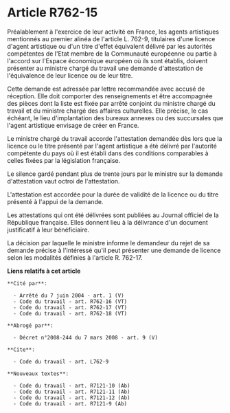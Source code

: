 # Article R762-15

Préalablement à l'exercice de leur activité en France, les agents artistiques mentionnés au premier alinéa de l'article L.
762-9, titulaires d'une licence d'agent artistique ou d'un titre d'effet équivalent délivré par les autorités compétentes de
l'Etat membre de la Communauté européenne ou partie à l'accord sur l'Espace économique européen où ils sont établis, doivent
présenter au ministre chargé du travail une demande d'attestation de l'équivalence de leur licence ou de leur titre.

Cette demande est adressée par lettre recommandée avec accusé de réception. Elle doit comporter des renseignements et être
accompagnée des pièces dont la liste est fixée par arrêté conjoint du ministre chargé du travail et du ministre chargé des
affaires culturelles. Elle précise, le cas échéant, le lieu d'implantation des bureaux annexes ou des succursales que l'agent
artistique envisage de créer en France.

Le ministre chargé du travail accorde l'attestation demandée dès lors que la licence ou le titre présenté par l'agent
artistique a été délivré par l'autorité compétente du pays où il est établi dans des conditions comparables à celles fixées
par la législation française.

Le silence gardé pendant plus de trente jours par le ministre sur la demande d'attestation vaut octroi de l'attestation.

L'attestation est accordée pour la durée de validité de la licence ou du titre présenté à l'appui de la demande.

Les attestations qui ont été délivrées sont publiées au Journal officiel de la République française. Elles donnent lieu à la
délivrance d'un document justificatif à leur bénéficiaire.

La décision par laquelle le ministre informe le demandeur du rejet de sa demande précise à l'intéressé qu'il peut présenter
une demande de licence selon les modalités définies à l'article R. 762-17.

**Liens relatifs à cet article**

	**Cité par**:

	  - Arrêté du 7 juin 2004 - art. 1 (V)
	  - Code du travail - art. R762-16 (VT)
	  - Code du travail - art. R762-17 (VT)
	  - Code du travail - art. R762-18 (VT)

	**Abrogé par**:

	  - Décret n°2008-244 du 7 mars 2008 - art. 9 (V)

	**Cite**:

	  - Code du travail - art. L762-9

	**Nouveaux textes**:

	  - Code du travail - art. R7121-10 (Ab)
	  - Code du travail - art. R7121-11 (Ab)
	  - Code du travail - art. R7121-12 (Ab)
	  - Code du travail - art. R7121-9 (Ab)
